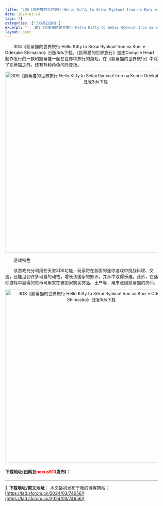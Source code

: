 ```yaml
---
title: "3DS《凯蒂猫的世界旅行 Hello Kitty to Sekai Ryokou! Iron na Kuni e Odekake Shimasho》日版3ds下载"
date: 2024-03-29
tags: []
categories: ["3DS英日游戏"]
excerpt: "　　3DS《凯蒂猫的世界旅行 Hello Kitty to Sekai Ryokou! Iron na Kuni e Odekake Shimasho》日版3ds下载。《凯蒂猫的世界旅行》是由Compile Heart制作发行的一款和凯蒂猫一起在世界中旅行的游戏，在《凯蒂猫的世界旅行》中除了凯蒂猫之&hellip;"
layout: post
---
```


 <p>　　3DS《凯蒂猫的世界旅行 Hello Kitty to Sekai Ryokou! Iron na Kuni e Odekake Shimasho》日版3ds下载。《凯蒂猫的世界旅行》是由Compile Heart制作发行的一款和凯蒂猫一起在世界中旅行的游戏，在《凯蒂猫的世界旅行》中除了凯蒂猫之外，还有15种角色闪亮登场。</p> <p align="center"><img align="" border="0" src="https://lad.sfcrom.cn/wp-content/uploads/2024/03/20240329_660629d9633f0.png" width="596" alt="3DS《凯蒂猫的世界旅行 Hello Kitty to Sekai Ryokou! Iron na Kuni e Odekake Shimasho》日版3ds下载" /></p> <p>　　游戏特色</p> <p>　　该游戏充分利用任天堂3DS功能，玩家将在各国的迷你游戏中挑战料理、交流，还能见到许多可爱的动物，增长该国家的知识，并从中取得乐趣。此外，在迷你游戏中赢得的货币可用来在该国家购买饰品、土产等，用来点缀凯蒂猫的房间。</p> <p align="center"><img align="" border="0" src="https://lad.sfcrom.cn/wp-content/uploads/2024/03/20240329_660629da8f87d.png" width="569" alt="3DS《凯蒂猫的世界旅行 Hello Kitty to Sekai Ryokou! Iron na Kuni e Odekake Shimasho》日版3ds下载" /></p> <p><h4>下载地址(由网友<font color="red">nexus913</font>发布)：</h4></p> 

---
📖 **下载地址/原文地址：** 本文最初发布于我的博客网站：[https://lad.sfcrom.cn/2024/03/74656/](https://lad.sfcrom.cn/2024/03/74656/)
